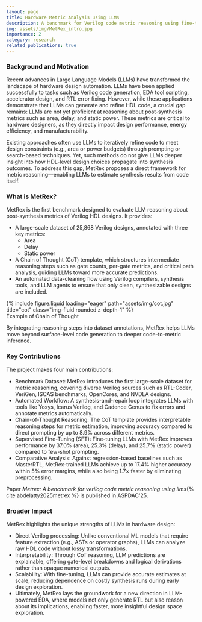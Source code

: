 ```yaml
---
layout: page
title: Hardware Metric Analysis using LLMs
description: A benchmark for Verilog code metric reasoning using fine-tuned LLMs
img: assets/img/MetRex_intro.jpg
importance: 2
category: research
related_publications: true
---
```


### Background and Motivation

Recent advances in Large Language Models (LLMs) have transformed the landscape of hardware design automation. LLMs have been applied successfully to tasks such as Verilog code generation, EDA tool scripting, accelerator design, and RTL error fixing. However, while these applications demonstrate that LLMs can generate and refine HDL code, a crucial gap remains: LLMs are not yet proficient at reasoning about post-synthesis metrics such as area, delay, and static power. These metrics are critical to hardware designers, as they directly impact design performance, energy efficiency, and manufacturability.

Existing approaches often use LLMs to iteratively refine code to meet design constraints (e.g., area or power budgets) through prompting or search-based techniques. Yet, such methods do not give LLMs deeper insight into how HDL-level design choices propagate into synthesis outcomes. To address this gap, MetRex proposes a direct framework for metric reasoning—enabling LLMs to estimate synthesis results from code itself.

### What is MetRex?

MetRex is the first benchmark designed to evaluate LLM reasoning about post-synthesis metrics of Verilog HDL designs. It provides:

- A large-scale dataset of 25,868 Verilog designs, annotated with three key metrics:
  - Area
  - Delay
  - Static power
- A Chain of Thought (CoT) template, which structures intermediate reasoning steps such as gate counts, per-gate metrics, and critical path analysis, guiding LLMs toward more accurate predictions.
- An automated data-cleaning flow using Verilog compilers, synthesis tools, and LLM agents to ensure that only clean, synthesizable designs are included.

<div class="row">
    <div class="col-sm mt-3 mt-md-0">
        {% include figure.liquid loading="eager" path="assets/img/cot.jpg" title="cot" class="img-fluid rounded z-depth-1" %}
    </div>
</div>
<div class="caption">
    Example of Chain of Thought
</div>

By integrating reasoning steps into dataset annotations, MetRex helps LLMs move beyond surface-level code generation to deeper code-to-metric inference.


### Key Contributions

The project makes four main contributions:
- Benchmark Dataset: MetRex introduces the first large-scale dataset for metric reasoning, covering diverse Verilog sources such as RTL-Coder, VeriGen, ISCAS benchmarks, OpenCores, and NVDLA designs.
- Automated Workflow: A synthesis-and-repair loop integrates LLMs with tools like Yosys, Icarus Verilog, and Cadence Genus to fix errors and annotate metrics automatically.
- Chain-of-Thought Reasoning: The CoT template provides interpretable reasoning steps for metric estimation, improving accuracy compared to direct prompting by up to 8.9% across different metrics.
- Supervised Fine-Tuning (SFT): Fine-tuning LLMs with MetRex improves performance by 37.0% (area), 25.3% (delay), and 25.7% (static power) compared to few-shot prompting.
- Comparative Analysis: Against regression-based baselines such as MasterRTL, MetRex-trained LLMs achieve up to 17.4% higher accuracy within 5% error margins, while also being 1.7× faster by eliminating preprocessing.

Paper *Metrex: A benchmark for verilog code metric reasoning using llms*{% cite abdelatty2025metrex %} is published in ASPDAC'25.

### Broader Impact

MetRex highlights the unique strengths of LLMs in hardware design:
- Direct Verilog processing: Unlike conventional ML models that require feature extraction (e.g., ASTs or operator graphs), LLMs can analyze raw HDL code without lossy transformations.
- Interpretability: Through CoT reasoning, LLM predictions are explainable, offering gate-level breakdowns and logical derivations rather than opaque numerical outputs.
- Scalability: With fine-tuning, LLMs can provide accurate estimates at scale, reducing dependence on costly synthesis runs during early design exploration.
- Ultimately, MetRex lays the groundwork for a new direction in LLM-powered EDA, where models not only generate RTL but also reason about its implications, enabling faster, more insightful design space exploration.
